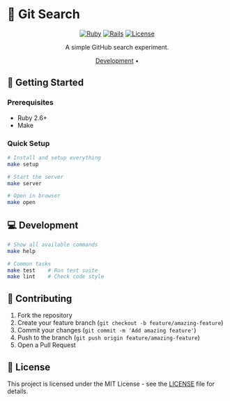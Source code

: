 # 📅 Git Search

<div align="center">

[![Ruby](https://img.shields.io/badge/Ruby-2.6%2B-red.svg)](https://www.ruby-lang.org/)
[![Rails](https://img.shields.io/badge/Rails-5.2.0-red.svg)](https://rubyonrails.org/)
[![License](https://img.shields.io/badge/license-MIT-green.svg)](LICENSE)

A simple GitHub search experiment.

[Development](#development) •
</div>



## 🚀 Getting Started

### Prerequisites

- Ruby 2.6+
- Make

### Quick Setup

```bash
# Install and setup everything
make setup

# Start the server
make server

# Open in browser
make open
```

## 💻 Development

```bash
# Show all available commands
make help

# Common tasks
make test    # Run test suite
make lint    # Check code style
```

## 🤝 Contributing

1. Fork the repository
2. Create your feature branch (`git checkout -b feature/amazing-feature`)
3. Commit your changes (`git commit -m 'Add amazing feature'`)
4. Push to the branch (`git push origin feature/amazing-feature`)
5. Open a Pull Request

## 📝 License

This project is licensed under the MIT License - see the [LICENSE](LICENSE) file for details.